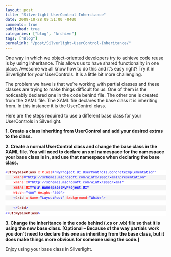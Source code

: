 ```yaml
---
layout: post
title: "Silverlight UserControl Inheritance"
date: 2009-10-28 09:51:00 -0400
comments: true
published: true
categories: ["blog", "Archive"]
tags: ["Blog"]
permalink: "/post/Silverlight-UserControl-Inheritance/"
---
```

<!-- more -->



<p>One way in which we object-oriented developers try to achieve code reuse is by using inheritance. This allows us to have shared functionality in one place. Awesome we all know how to do this and it&rsquo;s easy right? Try it in Silverlight for your UserControls. It is a little bit more challenging.</p>
<p>The problem we have is that we&rsquo;re working with partial classes and these classes are trying to make things difficult for us. One of them is the noticeably declared one in the code behind file. The other one is created from the XAML file. The XAML file declares the base class it is inheriting from. In this instance it is the UserControl class.</p>
<p>Here are the steps required to use a different base class for your UserControls in Silverlight.</p>
<p><strong>1. Create a class inheriting from UserControl and add your desired extras to the class.</strong></p>
<p><strong>2. Create a normal UserControl class and change the base class in the XAML file. You will need to declare an xml namespace for the namespace your base class is in, and use that namespace when declaring the base class.</strong></p>
<div id="codeSnippetWrapper">
<div id="codeSnippet" style="text-align: left; line-height: 12pt; background-color: #f4f4f4; width: 100%; font-family: 'Courier New', courier, monospace; direction: ltr; color: black; font-size: 8pt; overflow: visible; border-style: none; padding: 0px;">
<pre style="text-align: left; line-height: 12pt; background-color: white; margin: 0em; width: 100%; font-family: 'Courier New', courier, monospace; direction: ltr; color: black; font-size: 8pt; overflow: visible; border-style: none; padding: 0px;"><span style="color: #0000ff">&lt;</span><span style="color: #800000"><strong>UI:MyBaseClass</strong></span> <span style="color: #ff0000">x:Class</span><span style="color: #0000ff">="MyProject.UI.UserControls.ConcreteImplementation"</span></pre>
<!--CRLF-->
<pre style="text-align: left; line-height: 12pt; background-color: #f4f4f4; margin: 0em; width: 100%; font-family: 'Courier New', courier, monospace; direction: ltr; color: black; font-size: 8pt; overflow: visible; border-style: none; padding: 0px;">    <span style="color: #ff0000">xmlns</span><span style="color: #0000ff">="http://schemas.microsoft.com/winfx/2006/xaml/presentation"</span> </pre>
<!--CRLF-->
<pre style="text-align: left; line-height: 12pt; background-color: white; margin: 0em; width: 100%; font-family: 'Courier New', courier, monospace; direction: ltr; color: black; font-size: 8pt; overflow: visible; border-style: none; padding: 0px;">    <span style="color: #ff0000">xmlns:x</span><span style="color: #0000ff">="http://schemas.microsoft.com/winfx/2006/xaml"</span> </pre>
<!--CRLF-->
<pre style="text-align: left; line-height: 12pt; background-color: #f4f4f4; margin: 0em; width: 100%; font-family: 'Courier New', courier, monospace; direction: ltr; color: black; font-size: 8pt; overflow: visible; border-style: none; padding: 0px;"><strong>    <span style="color: #ff0000">xmlns:UI</span><span style="color: #0000ff">="clr-namespace:MyProject.UI"</span> </strong></pre>
<!--CRLF-->
<pre style="text-align: left; line-height: 12pt; background-color: white; margin: 0em; width: 100%; font-family: 'Courier New', courier, monospace; direction: ltr; color: black; font-size: 8pt; overflow: visible; border-style: none; padding: 0px;">    <span style="color: #ff0000">Width</span><span style="color: #0000ff">="400"</span> <span style="color: #ff0000">Height</span><span style="color: #0000ff">="300"</span><span style="color: #0000ff">&gt;</span></pre>
<!--CRLF-->
<pre style="text-align: left; line-height: 12pt; background-color: #f4f4f4; margin: 0em; width: 100%; font-family: 'Courier New', courier, monospace; direction: ltr; color: black; font-size: 8pt; overflow: visible; border-style: none; padding: 0px;">    <span style="color: #0000ff">&lt;</span><span style="color: #800000">Grid</span> <span style="color: #ff0000">x:Name</span><span style="color: #0000ff">="LayoutRoot"</span> <span style="color: #ff0000">Background</span><span style="color: #0000ff">="White"</span><span style="color: #0000ff">&gt;</span></pre>
<!--CRLF-->
<pre style="text-align: left; line-height: 12pt; background-color: white; margin: 0em; width: 100%; font-family: 'Courier New', courier, monospace; direction: ltr; color: black; font-size: 8pt; overflow: visible; border-style: none; padding: 0px;">&nbsp;</pre>
<!--CRLF-->
<pre style="text-align: left; line-height: 12pt; background-color: #f4f4f4; margin: 0em; width: 100%; font-family: 'Courier New', courier, monospace; direction: ltr; color: black; font-size: 8pt; overflow: visible; border-style: none; padding: 0px;">    <span style="color: #0000ff">&lt;/</span><span style="color: #800000">Grid</span><span style="color: #0000ff">&gt;</span></pre>
<!--CRLF-->
<pre style="text-align: left; line-height: 12pt; background-color: white; margin: 0em; width: 100%; font-family: 'Courier New', courier, monospace; direction: ltr; color: black; font-size: 8pt; overflow: visible; border-style: none; padding: 0px;"><span style="color: #0000ff">&lt;/</span><span style="color: #800000"><strong>UI:MyBaseClass</strong></span><span style="color: #0000ff">&gt;</span></pre>
<!--CRLF--></div>
</div>
<p><strong>3. Change the inheritance in the code behind (.cs or .vb) file so that it is using the new base class. [Optional &ndash; Because of the way partials work you don&rsquo;t need to declare this one as inheriting from the base class, but it does make things more obvious for someone using the code.]</strong></p>
<p>Enjoy using your base class in Silverlight.</p>
